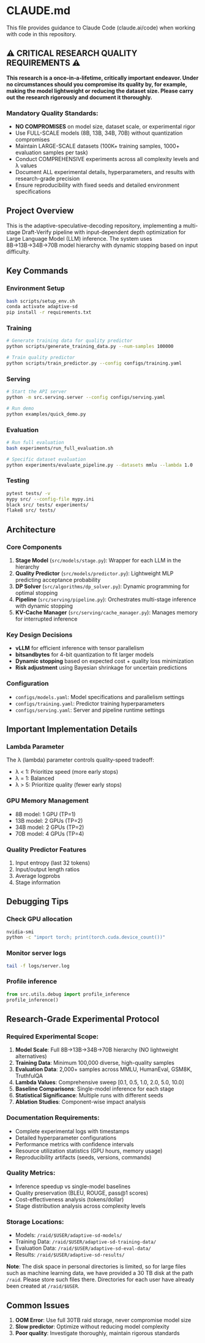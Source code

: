 # CLAUDE.md

This file provides guidance to Claude Code (claude.ai/code) when working with code in this repository.

## ⚠️ CRITICAL RESEARCH QUALITY REQUIREMENTS ⚠️

**This research is a once‐in‐a‐lifetime, critically important endeavor. Under no circumstances should you compromise its quality by, for example, making the model lightweight or reducing the dataset size. Please carry out the research rigorously and document it thoroughly.**

### Mandatory Quality Standards:
- **NO COMPROMISES** on model size, dataset scale, or experimental rigor
- Use FULL-SCALE models (8B, 13B, 34B, 70B) without quantization compromises
- Maintain LARGE-SCALE datasets (100K+ training samples, 1000+ evaluation samples per task)
- Conduct COMPREHENSIVE experiments across all complexity levels and λ values
- Document ALL experimental details, hyperparameters, and results with research-grade precision
- Ensure reproducibility with fixed seeds and detailed environment specifications

## Project Overview

This is the adaptive-speculative-decoding repository, implementing a multi-stage Draft-Verify pipeline with input-dependent depth optimization for Large Language Model (LLM) inference. The system uses 8B→13B→34B→70B model hierarchy with dynamic stopping based on input difficulty.

## Key Commands

### Environment Setup
```bash
bash scripts/setup_env.sh
conda activate adaptive-sd
pip install -r requirements.txt
```

### Training
```bash
# Generate training data for quality predictor
python scripts/generate_training_data.py --num-samples 100000

# Train quality predictor
python scripts/train_predictor.py --config configs/training.yaml
```

### Serving
```bash
# Start the API server
python -m src.serving.server --config configs/serving.yaml

# Run demo
python examples/quick_demo.py
```

### Evaluation
```bash
# Run full evaluation
bash experiments/run_full_evaluation.sh

# Specific dataset evaluation
python experiments/evaluate_pipeline.py --datasets mmlu --lambda 1.0
```

### Testing
```bash
pytest tests/ -v
mypy src/ --config-file mypy.ini
black src/ tests/ experiments/
flake8 src/ tests/
```

## Architecture

### Core Components
1. **Stage Model** (`src/models/stage.py`): Wrapper for each LLM in the hierarchy
2. **Quality Predictor** (`src/models/predictor.py`): Lightweight MLP predicting acceptance probability
3. **DP Solver** (`src/algorithms/dp_solver.py`): Dynamic programming for optimal stopping
4. **Pipeline** (`src/serving/pipeline.py`): Orchestrates multi-stage inference with dynamic stopping
5. **KV-Cache Manager** (`src/serving/cache_manager.py`): Manages memory for interrupted inference

### Key Design Decisions
- **vLLM** for efficient inference with tensor parallelism
- **bitsandbytes** for 4-bit quantization to fit larger models
- **Dynamic stopping** based on expected cost + quality loss minimization
- **Risk adjustment** using Bayesian shrinkage for uncertain predictions

### Configuration
- `configs/models.yaml`: Model specifications and parallelism settings
- `configs/training.yaml`: Predictor training hyperparameters
- `configs/serving.yaml`: Server and pipeline runtime settings

## Important Implementation Details

### Lambda Parameter
The λ (lambda) parameter controls quality-speed tradeoff:
- λ < 1: Prioritize speed (more early stops)
- λ = 1: Balanced
- λ > 5: Prioritize quality (fewer early stops)

### GPU Memory Management
- 8B model: 1 GPU (TP=1)
- 13B model: 2 GPUs (TP=2)
- 34B model: 2 GPUs (TP=2)
- 70B model: 4 GPUs (TP=4)

### Quality Predictor Features
1. Input entropy (last 32 tokens)
2. Input/output length ratios
3. Average logprobs
4. Stage information

## Debugging Tips

### Check GPU allocation
```bash
nvidia-smi
python -c "import torch; print(torch.cuda.device_count())"
```

### Monitor server logs
```bash
tail -f logs/server.log
```

### Profile inference
```python
from src.utils.debug import profile_inference
profile_inference()
```

## Research-Grade Experimental Protocol

### Required Experimental Scope:
1. **Model Scale**: Full 8B→13B→34B→70B hierarchy (NO lightweight alternatives)
2. **Training Data**: Minimum 100,000 diverse, high-quality samples
3. **Evaluation Data**: 2,000+ samples across MMLU, HumanEval, GSM8K, TruthfulQA
4. **Lambda Values**: Comprehensive sweep [0.1, 0.5, 1.0, 2.0, 5.0, 10.0]
5. **Baseline Comparisons**: Single-model inference for each stage
6. **Statistical Significance**: Multiple runs with different seeds
7. **Ablation Studies**: Component-wise impact analysis

### Documentation Requirements:
- Complete experimental logs with timestamps
- Detailed hyperparameter configurations
- Performance metrics with confidence intervals
- Resource utilization statistics (GPU hours, memory usage)
- Reproducibility artifacts (seeds, versions, commands)

### Quality Metrics:
- Inference speedup vs single-model baselines
- Quality preservation (BLEU, ROUGE, pass@1 scores)
- Cost-effectiveness analysis (tokens/dollar)
- Stage distribution analysis across complexity levels

### Storage Locations:
- Models: `/raid/$USER/adaptive-sd-models/`
- Training Data: `/raid/$USER/adaptive-sd-training-data/`
- Evaluation Data: `/raid/$USER/adaptive-sd-eval-data/`
- Results: `/raid/$USER/adaptive-sd-results/`

**Note**: The disk space in personal directories is limited, so for large files such as machine learning data, we have provided a 30 TB disk at the path `/raid`. Please store such files there. Directories for each user have already been created at `/raid/$USER`.

## Common Issues

1. **OOM Error**: Use full 30TB raid storage, never compromise model size
2. **Slow predictor**: Optimize without reducing model complexity
3. **Poor quality**: Investigate thoroughly, maintain rigorous standards